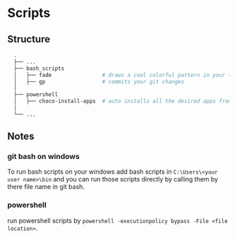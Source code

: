 # Scripts

## Structure

```bash
  .
  ├── ...
  ├── bash_scripts
  │   ├── fade                # draws a cool colorful pattern in your terminal
  │   ├── gp                  # commits your git changes
  │
  ├── powershell
  │   ├── choco-install-apps  # auto installs all the desired apps from chocolatey    
  │
  └── ...
```

## Notes

### git bash on windows

To run bash scripts on your windows add bash scripts in  `C:\Users\<your user name>\bin` and you can run those scripts directly by calling them by there file name in git bash.

### powershell

run powershell scripts by `powershell -executionpolicy bypass -File <file location>`.
